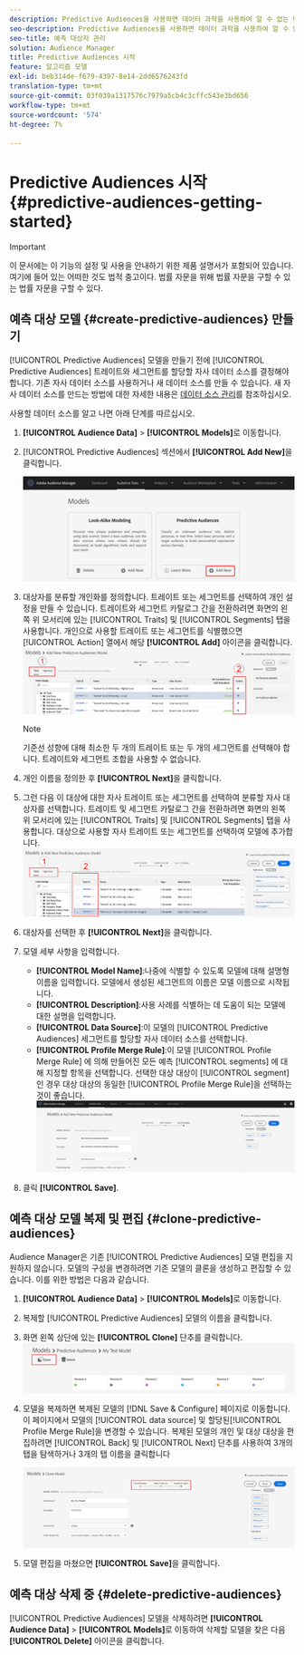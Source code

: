 ```yaml
---
description: Predictive Audiences을 사용하면 데이터 과학을 사용하여 알 수 없는 대상을 실시간으로 개별 성향으로 분류할 수 있습니다.
seo-description: Predictive Audiences을 사용하면 데이터 과학을 사용하여 알 수 없는 대상을 실시간으로 개별 성향으로 분류할 수 있습니다.
seo-title: 예측 대상자 관리
solution: Audience Manager
title: Predictive Audiences 시작
feature: 알고리즘 모델
exl-id: beb314de-f679-4397-8e14-2dd6576243fd
translation-type: tm+mt
source-git-commit: 03f039a1317576c7979a5cb4c3cffc543e3bd656
workflow-type: tm+mt
source-wordcount: '574'
ht-degree: 7%

---
```


# Predictive Audiences 시작 {#predictive-audiences-getting-started}

>[!IMPORTANT]
>이 문서에는 이 기능의 설정 및 사용을 안내하기 위한 제품 설명서가 포함되어 있습니다. 여기에 들어 있는 어떠한 것도 법적 충고이다. 법률 자문을 위해 법률 자문을 구할 수 있는 법률 자문을 구할 수 있다.

## 예측 대상 모델 {#create-predictive-audiences} 만들기

[!UICONTROL Predictive Audiences] 모델을 만들기 전에 [!UICONTROL Predictive Audiences] 트레이트와 세그먼트를 할당할 자사 데이터 소스를 결정해야 합니다. 기존 자사 데이터 소스를 사용하거나 새 데이터 소스를 만들 수 있습니다. 새 자사 데이터 소스를 만드는 방법에 대한 자세한 내용은 [데이터 소스 관리](https://docs.adobe.com/content/help/en/audience-manager/user-guide/features/data-sources/manage-datasources.html)를 참조하십시오.

사용할 데이터 소스를 알고 나면 아래 단계를 따르십시오.

1. **[!UICONTROL Audience Data]** > **[!UICONTROL Models]**&#x200B;로 이동합니다.
1. [!UICONTROL Predictive Audiences] 섹션에서 **[!UICONTROL Add New]**&#x200B;을 클릭합니다.

   ![smart-persona-add](assets/predictive-audiences-add.png)

1. 대상자를 분류할 개인화를 정의합니다. 트레이트 또는 세그먼트를 선택하여 개인 설정을 만들 수 있습니다. 트레이트와 세그먼트 카탈로그 간을 전환하려면 화면의 왼쪽 위 모서리에 있는 [!UICONTROL Traits] 및 [!UICONTROL Segments] 탭을 사용합니다. 개인으로 사용할 트레이트 또는 세그먼트를 식별했으면 [!UICONTROL Action] 열에서 해당 **[!UICONTROL Add]** 아이콘을 클릭합니다.
   ![smart-persona-select-personas](assets/predictive-audiences-persona.png)
   >[!NOTE]
   >기준선 성향에 대해 최소한 두 개의 트레이트 또는 두 개의 세그먼트를 선택해야 합니다. 트레이트와 세그먼트 조합을 사용할 수 없습니다.
1. 개인 이름을 정의한 후 **[!UICONTROL Next]**&#x200B;을 클릭합니다.
1. 그런 다음 이 대상에 대한 자사 트레이트 또는 세그먼트를 선택하여 분류할 자사 대상자를 선택합니다. 트레이트 및 세그먼트 카탈로그 간을 전환하려면 화면의 왼쪽 위 모서리에 있는 [!UICONTROL Traits] 및 [!UICONTROL Segments] 탭을 사용합니다. 대상으로 사용할 자사 트레이트 또는 세그먼트를 선택하여 모델에 추가합니다.
   ![smart-persona-select-audience](assets/predictive-audiences-audience.png)
1. 대상자를 선택한 후 **[!UICONTROL Next]**&#x200B;을 클릭합니다.
1. 모델 세부 사항을 입력합니다.
   * **[!UICONTROL Model Name]**:나중에 식별할 수 있도록 모델에 대해 설명형 이름을 입력합니다. 모델에서 생성된 세그먼트의 이름은 모델 이름으로 시작됩니다.
   * **[!UICONTROL Description]**:사용 사례를 식별하는 데 도움이 되는 모델에 대한 설명을 입력합니다.
   * **[!UICONTROL Data Source]**:이 모델의  [!UICONTROL Predictive Audiences] 세그먼트를 할당할 자사 데이터 소스를 선택합니다.
   * **[!UICONTROL Profile Merge Rule]**:이 모델 [!UICONTROL Profile Merge Rule] 에 의해 만들어진 모든 예측 [!UICONTROL segments] 에 대해 지정할 항목을 선택합니다. 선택한 대상 대상이 [!UICONTROL segment]인 경우 대상 대상의 동일한 [!UICONTROL Profile Merge Rule]을 선택하는 것이 좋습니다.
      ![predictive-audiences-save](assets/predictive-audiences-save.png)
1. 클릭 **[!UICONTROL Save]**.

## 예측 대상 모델 복제 및 편집 {#clone-predictive-audiences}

Audience Manager은 기존 [!UICONTROL Predictive Audiences] 모델 편집을 지원하지 않습니다. 모델의 구성을 변경하려면 기존 모델의 클론을 생성하고 편집할 수 있습니다. 이를 위한 방법은 다음과 같습니다.

1. **[!UICONTROL Audience Data]** > **[!UICONTROL Models]**&#x200B;로 이동합니다.
2. 복제할 [!UICONTROL Predictive Audiences] 모델의 이름을 클릭합니다.
3. 화면 왼쪽 상단에 있는 **[!UICONTROL Clone]** 단추를 클릭합니다.
   ![predictive-audiences-clone](assets/predictive-audiences-clone.png)
4. 모델을 복제하면 복제된 모델의 [!DNL Save & Configure] 페이지로 이동합니다. 이 페이지에서 모델의 [!UICONTROL data source] 및 할당된[!UICONTROL Profile Merge Rule]을 변경할 수 있습니다. 복제된 모델의 개인 및 대상 대상을 편집하려면 [!UICONTROL Back] 및 [!UICONTROL Next] 단추를 사용하여 3개의 탭을 탐색하거나 3개의 탭 이름을 클릭합니다

   ![predictive-audiences-clone-navigate](assets/predictive-audiences-clone-navigate.png)

5. 모델 편집을 마쳤으면 **[!UICONTROL Save]**&#x200B;을 클릭합니다.

## 예측 대상 삭제 중 {#delete-predictive-audiences}

[!UICONTROL Predictive Audiences] 모델을 삭제하려면 **[!UICONTROL Audience Data]** > **[!UICONTROL Models]**&#x200B;로 이동하여 삭제할 모델을 찾은 다음 **[!UICONTROL Delete]** 아이콘을 클릭합니다.
